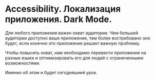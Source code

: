 # Accessibility. Локализация приложения. Dark Mode.

Для любого приложения важен охват аудитории. Чем большей аудитории доступно ваше приложение, тем более востребовано оно будет, если конечно это приложение решает важную проблему.

Чтобы повысить охват, нам необходимо перевести приложение на разные языки и оптимизировать его для людей с ограниченными возможностями.

Именно об этом и будет сегодняшний урок.